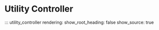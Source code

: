 # Utility Controller

::: utility_controller
    rendering:
        show_root_heading: false
        show_source: true
